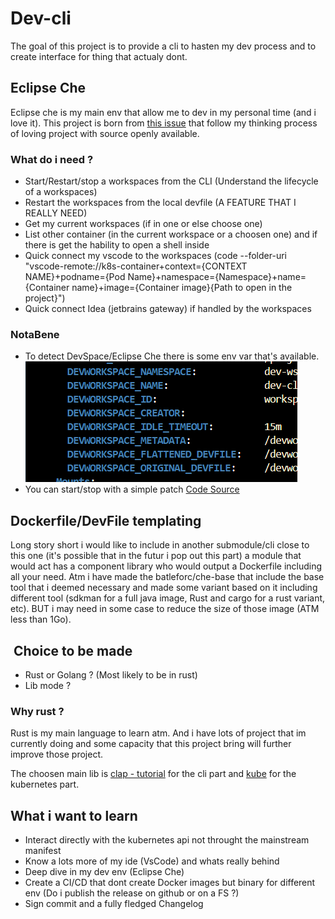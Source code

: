 # Dev-cli

The goal of this project is to provide a cli to hasten my dev process and to create interface for thing that actualy dont.

## Eclipse Che

Eclipse che is my main env that allow me to dev in my personal time (and i love it). This project is born from [this issue](https://github.com/eclipse/che/issues/22812) that follow my thinking process of loving project with source openly available.

### What do i need ?

- Start/Restart/stop a workspaces from the CLI (Understand the lifecycle of a workspaces)
- Restart the workspaces from the local devfile (A FEATURE THAT I REALLY NEED)
- Get my current workspaces (if in one or else choose one)
- List other container (in the current workspace or a choosen one) and if there is get the hability to open a shell inside
- Quick connect my vscode to the workspaces (code --folder-uri "vscode-remote://k8s-container+context={CONTEXT NAME}+podname={Pod Name}+namespace={Namespace}+name={Container name}+image={Container image}{Path to open in the project}")
- Quick connect Idea (jetbrains gateway) if handled by the workspaces

### NotaBene

- To detect DevSpace/Eclipse Che there is some env var that's available.
![exemple](./doc/image/var-env-in-devspaces.png)
- You can start/stop with a simple patch [Code Source](https://github.com/che-incubator/che-code/blob/6e0a908d58cacb380c216dde3af544d75e3913d5/code/extensions/che-api/src/impl/k8s-workspace-service-impl.ts#L62)

## Dockerfile/DevFile templating

Long story short i would like to include in another submodule/cli close to this one (it's possible that in the futur i pop out this part) a module that would act has a component library who would output a Dockerfile including all your need. Atm i have made the batleforc/che-base that include the base tool that i deemed necessary and made some variant based on it including different tool (sdkman for a full java image, Rust and cargo for a rust variant, etc). BUT i may need in some case to reduce the size of those image (ATM less than 1Go).

##  Choice to be made

- Rust or Golang ? (Most likely to be in rust)
- Lib mode ?

### Why rust ?

Rust is my main language to learn atm. And i have lots of project that im currently doing and some capacity that this project bring will further improve those project.

The choosen main lib is [clap - tutorial](https://docs.rs/clap/latest/clap/_derive/_tutorial/chapter_0/index.html) for the cli part and [kube](https://docs.rs/kube/latest/kube/index.html) for the kubernetes part.

## What i want to learn

- Interact directly with the kubernetes api not throught the mainstream manifest
- Know a lots more of my ide (VsCode) and whats really behind
- Deep dive in my dev env (Eclipse Che)
- Create a CI/CD that dont create Docker images but binary for different env (Do i publish the release on github or on a FS ?)
- Sign commit and a fully fledged Changelog
